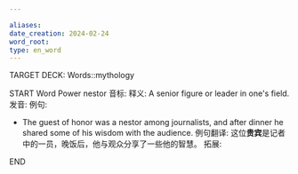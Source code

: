 ```yaml
---

aliases: 
date_creation: 2024-02-24
word_root: 
type: en_word
---
```

TARGET DECK: Words::mythology

START
Word Power
nestor
音标: 
释义:
A senior figure or leader in one's field.
发音:
例句:
- The guest of honor was a nestor among journalists, and after dinner he shared some of his wisdom with the audience.
例句翻译:
这位**贵宾**是记者中的一员，晚饭后，他与观众分享了一些他的智慧。
拓展:
<!--ID: 1708780881628-->
END